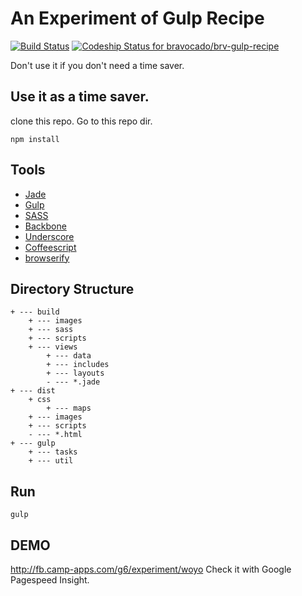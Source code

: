 # An Experiment of Gulp Recipe

[![Build Status](https://travis-ci.org/bravocado/brv-gulp-recipe.svg?branch=master)](https://travis-ci.org/bravocado/brv-gulp-recipe) [![Codeship Status for bravocado/brv-gulp-recipe](https://www.codeship.io/projects/6ce5f0c0-3c50-0132-09ce-3271b0f4e109/status?branch=master)](https://www.codeship.io/projects/42943)

Don't use it if you don't need a time saver.

## Use it as a time saver.

clone this repo. Go to this repo dir.

`npm install`

## Tools
- [Jade](http://jade-lang.com/)
- [Gulp](http://gulpjs.com/)
- [SASS](http://sass-lang.com/)
- [Backbone](http://backbonejs.org/)
- [Underscore](http://underscorejs.org/)
- [Coffeescript](http://coffeescript.org/)
- [browserify](http://browserify.org/)

## Directory Structure

```
+ --- build
	+ --- images
	+ --- sass
	+ --- scripts
	+ --- views
		+ --- data
		+ --- includes
		+ --- layouts
		- --- *.jade
+ --- dist
	+ css
		+ --- maps
	+ --- images
	+ --- scripts
	- --- *.html
+ --- gulp
	+ --- tasks
	+ --- util
```


## Run

`gulp`


## DEMO

http://fb.camp-apps.com/g6/experiment/woyo
Check it with Google Pagespeed Insight.